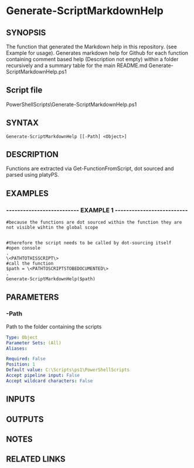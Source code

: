 # Generate-ScriptMarkdownHelp

## SYNOPSIS
The function that generated the Markdown help in this repository.
(see Example for usage). 
Generates markdown help for Github for each function containing comment based help (Description not empty) within a folder recursively and a summary table for the main README.md Generate-ScriptMarkdownHelp.ps1

## Script file
PowerShellScripts\Generate-ScriptMarkdownHelp.ps1

## SYNTAX

```
Generate-ScriptMarkdownHelp [[-Path] <Object>]
```

## DESCRIPTION
Functions are extracted via Get-FunctionFromScript, dot sourced and parsed using platyPS.

## EXAMPLES

### -------------------------- EXAMPLE 1 --------------------------
```
#because the functions are dot sourced within the function they are not visible wihtin the global scope


#therefore the script needs to be called by dot-sourcing itself
#open console
.
\<PATHTOTHISSCRIPT\>
#call the function
$path = \<PATHTOSCRIPTSTOBEDOCUMENTED\>
.
Generate-ScriptMarkdownHelp($path)
```
## PARAMETERS

### -Path
Path to the folder containing the scripts

```yaml
Type: Object
Parameter Sets: (All)
Aliases: 

Required: False
Position: 1
Default value: C:\Scripts\ps1\PowerShellScripts
Accept pipeline input: False
Accept wildcard characters: False
```

## INPUTS

## OUTPUTS

## NOTES

## RELATED LINKS



